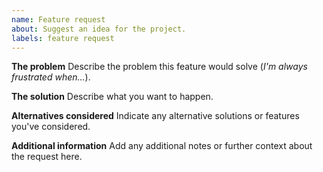 ```yaml
---
name: Feature request
about: Suggest an idea for the project.
labels: feature request
---
```

**The problem**
Describe the problem this feature would solve (_I'm always frustrated when..._).

**The solution**
Describe what you want to happen.

**Alternatives considered**
Indicate any alternative solutions or features you've considered.

**Additional information**
Add any additional notes or further context about the request here.


